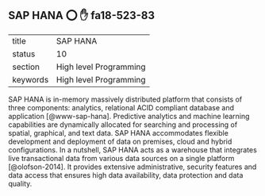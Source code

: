 ## SAP HANA :o: :hand: fa18-523-83


|          |                        |
| -------- | ---------------------- |
| title    | SAP HANA               | 
| status   | 10                     |
| section  | High level Programming |
| keywords | High level Programming |



SAP HANA is in-memory massively distributed platform that consists of
three components: analytics, relational ACID compliant database and
application [@www-sap-hana]. Predictive analytics and machine
learning capabilities are dynamically allocated for searching and
processing of spatial, graphical, and text data.  SAP HANA
accommodates flexible development and deployment of data on premises,
cloud and hybrid configurations.  In a nutshell, SAP HANA acts as a
warehouse that integrates live transactional data from various data
sources on a single platform [@olofson-2014]. It provides
extensive administrative, security features and data access that
ensures high data availability, data protection and data quality.


   

